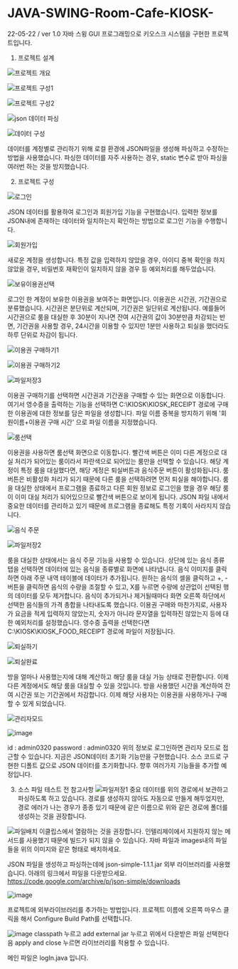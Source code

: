 # JAVA-SWING-Room-Cafe-KIOSK-
22-05-22 / ver 1.0 
자바 스윙 GUI 프로그래밍으로 키오스크 시스템을 구현한 프로젝트입니다.

1. 프로젝트 설계

![프로젝트 개요](https://user-images.githubusercontent.com/84646738/169689642-eb243ec1-75b8-4fdd-9641-210fabe30f4e.jpg)

![프로젝트 구성1](https://user-images.githubusercontent.com/84646738/169689643-7bed21ea-ddf9-46f6-961d-ea6ea2ccbdd1.jpg)

![프로젝트 구성2](https://user-images.githubusercontent.com/84646738/169689644-ff598a7d-bfac-40de-8cb6-3bde52db9792.jpg)

![json 데이터 파싱](https://user-images.githubusercontent.com/84646738/169689623-02d1da64-35e0-4b29-ada0-ef6966dda3ad.jpg)

![데이터 구성](https://user-images.githubusercontent.com/84646738/169689627-7892bb9e-279b-40be-bad5-c0d9f4473f8a.jpg)

데이터를 계정별로 관리하기 위해 로컬 환경에 JSON파일을 생성해 파싱하고 수정하는 방법을 사용했습니다.
파싱한 데이터를 자주 사용하는 경우, static 변수로 받아 파싱을 여러번 하는 것을 방지했습니다.


2. 프로젝트 구성

![로그인](https://user-images.githubusercontent.com/84646738/169689628-427fb016-cf76-48e6-8285-159b97fb2a49.jpg)

JSON 데이터를 활용하여 로그인과 회원가입 기능을 구현했습니다. 입력한 정보를 JSON내에 존재하는 데이터와 일치하는지 확인하는 방법으로 로그인 기능을 수행합니다.

![회원가입](https://user-images.githubusercontent.com/84646738/169689645-b8e79e68-73b3-4abe-b915-070713b4705a.jpg)

새로운 계정을 생성합니다. 특정 값을 입력하지 않았을 경우, 아이디 중복 확인을 하지 않았을 경우, 비밀번호 재확인이 일치하지 않을 경우 등 예외처리를 해두었습니다.

![보유이용권선택](https://user-images.githubusercontent.com/84646738/169689631-97344575-c87e-4bea-97f5-44217edfc184.jpg)

로그인 한 계정이 보유한 이용권을 보여주는 화면입니다.
이용권은 시간권, 기간권으로 분류했습니다.
시간권은 분단위로 계산되며, 기간권은 일단위로 계산됩니다.
예를들어 시간권으로 룸을 대실한 후 30분이 지나면 잔여 시간권의 값이 30분만큼 차감되는 반면,
기간권을 사용할 경우, 24시간을 이용할 수 있지만 1분만 사용하고 퇴실을 했더라도 하루 단위로 차감이 됩니다.

![이용권 구매하기1](https://user-images.githubusercontent.com/84646738/169689634-6cfe0b25-5366-409b-a749-891df3ac4ae5.jpg)

![이용권 구매하기2](https://user-images.githubusercontent.com/84646738/169689636-431e3171-78f7-477b-892f-ee3b23c12ba4.jpg)

![파일저장3](https://user-images.githubusercontent.com/84646738/169689641-64168381-0ed2-4197-9aab-948082e535ce.jpg)

이용권 구매하기를 선택하면 시간권과 기간권을 구매할 수 있는 화면으로 이동합니다.
여기서 영수증을 출력하는 기능을 선택하면 C:\KIOSK\KIOSK_RECEIPT 경로에 구매한 이용권에 대한 정보를 담은 파일을 생성합니다.
파일 이름 중복을 방지하기 위해 '회원이름+이용권 구매 시간' 으로 파일 이름을 지정했습니다.

![룸선택](https://user-images.githubusercontent.com/84646738/169689629-7b7f9627-a15f-4949-8381-dfd076f3c6f8.jpg)

이용권을 사용하면 룸선택 화면으로 이동합니다.
빨간색 버튼은 이미 다른 계정으로 대실 처리가 되어있는 룸이라서 파란색으로 되어있는 룸만을 선택할 수 있습니다.
해당 계정이 특정 룸을 대실했다면, 해당 계정은 퇴실버튼과 음식주문 버튼이 활성화됩니다.
룸 버튼은 비활성화 처리가 되기 때문에 다른 룸을 선택하려면 먼저 퇴실을 해야합니다.
룸을 대실한 상태에서 프로그램을 종료하고 다른 회원 정보로 로그인을 했을 경우 해당 룸이 이미 대실 처리가 되어있으므로 빨간색 버튼으로 보이게 됩니다.
JSON 파일 내에서 중요한 데이터를 관리하고 있기 때문에 프로그램을 종료해도 특정 기록이 사라지지 않습니다.

![음식 주문](https://user-images.githubusercontent.com/84646738/169689632-fe77618d-6db0-4de5-9445-faae7f9b7bf4.jpg)

![파일저장2](https://user-images.githubusercontent.com/84646738/169689640-cad6f9c2-9445-4a88-861b-47fb3cbd3319.jpg)

룸을 대실한 상태에서는 음식 주문 기능을 사용할 수 있습니다.
상단에 있는 음식 종류 탭을 선택하면 데이터에 있는 음식을 종류별로 화면에 나타냅니다.
음식 이미지를 클릭하면 아래 주문 내역 테이블에 데이터가 추가됩니다.
원하는 음식의 셀을 클릭하고 +, -버튼을 클릭하면 음식의 수량을 조절할 수 있고, X를 누르면 수량에 상관없이 선택된 행의 데이터를 모두 제거합니다.
음식이 추가되거나 제거될때마다 화면 오른쪽 하단에서 선택한 음식들의 가격 총합을 나타내도록 했습니다.
이용권 구매와 마찬가지로, 사용자가 요금을 적게 입력하지 않았는지, 숫자가 아니라 문자열을 입력하진 않았는지 등에 대한 예외처리를 설정했습니다.
영수증 출력을 선택한다면 C:\KIOSK\KIOSK_FOOD_RECEIPT 경로에 파일이 저장됩니다.


![퇴실하기](https://user-images.githubusercontent.com/84646738/169689638-8c85079d-a5df-4a71-9a8d-bfad0da425c8.jpg)

![퇴실완료](https://user-images.githubusercontent.com/84646738/169689637-44119676-d4c3-4c12-a81f-909991f8247c.jpg)

방을 얼마나 사용했는지에 대해 계산하고 해당 룸을 대실 가능 상태로 전환합니다. 이제 다른 계정에서도 해당 룸을 대실할 수 있을 것입니다.
방을 사용했던 시간을 계산하여 잔여 시간권 또는 기간권에서 차감합니다.
이제 해당 사용자는 이용권을 사용하거나 구매할 수 있게 되었습니다.

![관리자모드](https://user-images.githubusercontent.com/84646738/169689624-26485f39-45f1-4d62-8aaa-57907a0d5e71.jpg)

![image](https://user-images.githubusercontent.com/84646738/169691315-eb8871ce-40d1-4e3e-bdaa-493f84a92838.png)

id : admin0320   password : admin0320
위의 정보로 로그인하면 관리자 모드로 접근할 수 있습니다. 지금은 JSON데이터 초기화 기능만을 구현했습니다.
소스 코드로 구현한 디폴트 값으로 JSON 데이터를 초기화합니다.
향후 여러가지 기능들을 추가할 예정입니다.



3. 소스 파일 테스트 전 참고사항
![파일저장1](https://user-images.githubusercontent.com/84646738/169689639-079e3eab-4121-4741-99a9-c2095d4539c1.jpg)
중요 데이터를 위의 경로에서 보관하고 파싱하도록 하고 있습니다. 경로를 생성하지 않아도 자동으로 만들게 해두었지만, 경로 에러가 나는 경우가 종종 있기 때문에 같은 이름으로
위와 같은 경로에 폴더를 생성하는 것을 권장합니다.

![파일배치](https://user-images.githubusercontent.com/84646738/169690949-7139a1aa-a0bf-4c94-82ff-6d0948d9c784.jpg)
이클립스에서 열람하는 것을 권장합니다. 인텔리제이에서 지원하지 않는 메서드를 사용했기 때문에 빌드가 되지 않을 수 있습니다.
자바 파일과 images내의 파일들을 위의 이미지와 같은 형태로 배치하세요.


JSON 파일을 생성하고 파싱하는데에 json-simple-1.1.1.jar 외부 라이브러리를 사용했습니다. 아래의 링크에서 파일을 다운받으세요.
https://code.google.com/archive/p/json-simple/downloads

![image](https://user-images.githubusercontent.com/84646738/169691031-a7e55d9d-93ab-4f2c-a2dd-f2f03d1b3dc5.png)

프로젝트에 외부라이브러리를 추가하는 방법입니다. 프로젝트 이름에 오른쪽 마우스 클릭을 해서 Configure Build Path를 선택합니다.

![image](https://user-images.githubusercontent.com/84646738/169691108-7675f59e-7125-4fa7-a626-8761cbee000a.png)
classpath 누르고 add external jar 누르고 위에서 다운받은 파일 선택한다음 apply and close 누르면 라이브러리를 적용할 수 있습니다.

메인 파일은 logIn.java 입니다.
